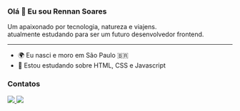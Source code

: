 ### Olá 👋 Eu sou Rennan Soares


Um apaixonado por tecnologia, natureza e viajens.\
atualmente estudando para ser um futuro desenvolvedor frontend.

--------------------

* 🌍 Eu nasci e moro em São Paulo 🇧🇷
* 🧠 Estou estudando sobre HTML, CSS e Javascript



### Contatos
<p>
    <a href="https://www.github.com/rennansoaresdev" target="_blank" rel="noreferrer">
        <img src="https://img.shields.io/badge/GitHub-100000?style=for-the-badge&logo=github&logoColor=white"/>
    </a>
    <a href="https://www.linkedin.com/in/rennansoares/" target="_blank" rel="noreferrer">
        <img src="https://img.shields.io/badge/LinkedIn-0077B5?style=for-the-badge&logo=linkedin&logoColor=white" />
    </a>
</p>


